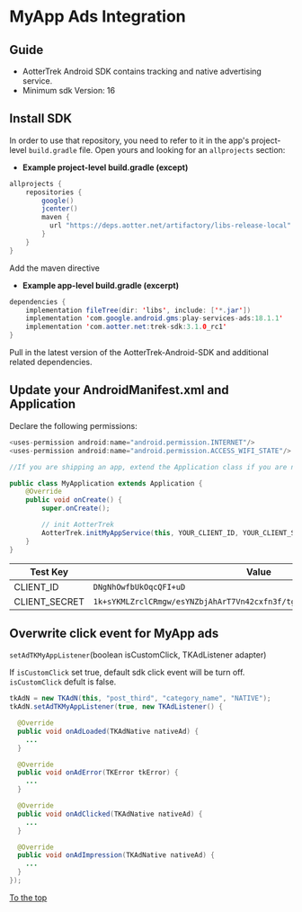 # MyApp Ads Integration

## Guide <a href="guide" id="guide"></a>

* AotterTrek Android SDK contains tracking and native advertising service.
* Minimum sdk Version: 16

## Install SDK <a href="install-sdk" id="install-sdk"></a>

In order to use that repository, you need to refer to it in the app's project-level `build.gradle` file. Open yours and looking for an `allprojects` section:

* **Example project-level build.gradle (except)**

```java
allprojects {
    repositories {
        google()
        jcenter()
        maven {
          url "https://deps.aotter.net/artifactory/libs-release-local"
        }
    }
}
```

Add the maven directive

* **Example app-level build.gradle (excerpt)**

```java
dependencies {
    implementation fileTree(dir: 'libs', include: ['*.jar'])
    implementation 'com.google.android.gms:play-services-ads:18.1.1'
    implementation 'com.aotter.net:trek-sdk:3.1.0_rc1'
}
```

Pull in the latest version of the AotterTrek-Android-SDK and additional related dependencies.

## Update your AndroidManifest.xml and Application <a href="update-your-androidmanifestxml-and-application" id="update-your-androidmanifestxml-and-application"></a>

Declare the following permissions:

```java
<uses-permission android:name="android.permission.INTERNET"/>
<uses-permission android:name="android.permission.ACCESS_WIFI_STATE"/>
```

```java
//If you are shipping an app, extend the Application class if you are not already doing so:

public class MyApplication extends Application {
    @Override
    public void onCreate() {
        super.onCreate();

        // init AotterTrek
        AotterTrek.initMyAppService(this, YOUR_CLIENT_ID, YOUR_CLIENT_SECRET);
    }
}
```

| Test Key       | Value                                                                      |
| -------------- | -------------------------------------------------------------------------- |
| CLIENT\_ID     | `DNgNhOwfbUkOqcQFI+uD`                                                     |
| CLIENT\_SECRET | `1k+sYKMLZrclCRmgw/esYNZbjAhArT7Vn42cxfn3f/tgmT0XJZI4mNiNwBYLu9GOet7YtiT6` |

## Overwrite click event for MyApp ads <a href="overwrite-click-event-for-myapp-ads" id="overwrite-click-event-for-myapp-ads"></a>

`setAdTKMyAppListener`(boolean isCustomClick, TKAdListener adapter)

If `isCustomClick` set true, default sdk click event will be turn off. `isCustomClick` defult is false.

```java
tkAdN = new TKAdN(this, "post_third", "category_name", "NATIVE");
tkAdN.setAdTKMyAppListener(true, new TKAdListener() {

  @Override
  public void onAdLoaded(TKAdNative nativeAd) {
    ...
  }

  @Override
  public void onAdError(TKError tkError) {
    ...
  }

  @Override
  public void onAdClicked(TKAdNative nativeAd) {
    ...
  }

  @Override
  public void onAdImpression(TKAdNative nativeAd) {
    ...
  }
});
```

[To the top](myapp-ads-integration.md)

